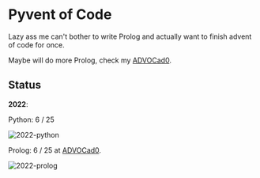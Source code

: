 # Pyvent of Code

Lazy ass me can't bother to write Prolog and actually want to finish advent of
code for once.

Maybe will do more Prolog, check my [ADVOCad0](https://github.com/kittykg/ADVOCadO).

## Status

**2022**: 

Python: 6 / 25

![2022-python](https://progress-bar.dev/24/)

Prolog: 6 / 25 at [ADVOCad0](https://github.com/kittykg/ADVOCadO).

![2022-prolog](https://progress-bar.dev/24/)
